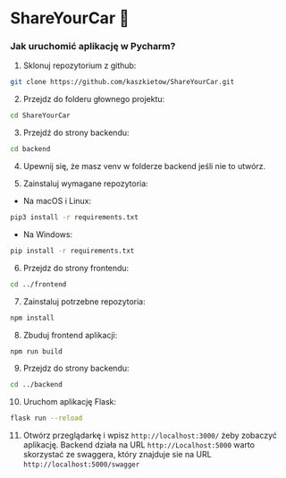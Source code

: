 # ShareYourCar 🚜

### Jak uruchomić aplikację w Pycharm?

1. Sklonuj repozytorium z github:

```bash
git clone https://github.com/kaszkietow/ShareYourCar.git
```

2. Przejdz do folderu głownego projektu:

```bash
cd ShareYourCar
```

3. Przejdź do strony backendu:

```bash
cd backend
```

4. Upewnij się, że masz venv w folderze backend jeśli nie to utwórz. 

5. Zainstaluj wymagane repozytoria:

-   Na macOS i Linux:

```bash
pip3 install -r requirements.txt
```

-   Na Windows:

```bash
pip install -r requirements.txt
```

6. Przejdz do strony frontendu:

```bash
cd ../frontend
```

7. Zainstaluj potrzebne repozytoria:

```bash
npm install
```

8. Zbuduj frontend aplikacji:

```bash
npm run build
```

9. Przejdz do strony backendu:

```bash
cd ../backend
```

10. Uruchom aplikację Flask:

```bash
flask run --reload
```

11. Otwórz przeglądarkę i wpisz `http://localhost:3000/` żeby zobaczyć aplikację.
Backend działa na URL `http://Localhost:5000` warto skorzystać ze swaggera, który znajduje
sie na URL `http://localhost:5000/swagger`

